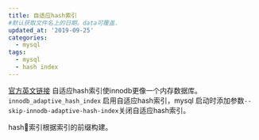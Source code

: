 ```yaml
---
title: 自适应hash索引
#默认获取文件名上的日期。data可覆盖.
updated_at: '2019-09-25'
categories:
  - mysql
tags:
  - mysql
  - hash index
---
```


[官方英文链接](https://dev.mysql.com/doc/refman/5.7/en/innodb-adaptive-hash.html)
自适应hash索引使innodb更像一个内存数据库。```innodb_adaptive_hash_index``` 启用自适应hash索引，mysql 启动时添加参数```--skip-innodb-adaptive-hash-index```关闭自适应hash索引。

hash索引根据索引的前缀构建。

